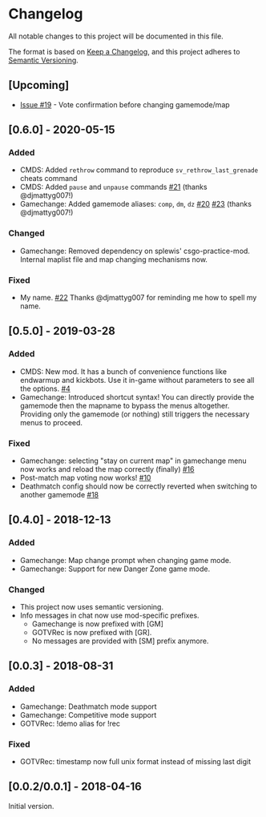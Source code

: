 # Changelog
All notable changes to this project will be documented in this file.

The format is based on [Keep a Changelog](https://keepachangelog.com/en/1.0.0/),
and this project adheres to [Semantic Versioning](https://semver.org/spec/v2.0.0.html).

## [Upcoming]
- [Issue #19](https://github.com/cybersteel8/sourcemods/issues/19) - Vote confirmation before changing gamemode/map

## [0.6.0] - 2020-05-15
### Added
- CMDS: Added `rethrow` command to reproduce `sv_rethrow_last_grenade` cheats command
- CMDS: Added `pause` and `unpause` commands [#21](https://github.com/cybersteel8/sourcemods/pull/21) (thanks @djmattyg007!)
- Gamechange: Added gamemode aliases: `comp`, `dm`, `dz` [#20](https://github.com/cybersteel8/sourcemods/pull/20) [#23](https://github.com/cybersteel8/sourcemods/pull/23) (thanks @djmattyg007!)
### Changed
- Gamechange: Removed dependency on splewis' csgo-practice-mod. Internal maplist file and map changing mechanisms now.
### Fixed
- My name. [#22](https://github.com/cybersteel8/sourcemods/pull/22) Thanks @djmattyg007 for reminding me how to spell my name.

## [0.5.0] - 2019-03-28
### Added
- CMDS: New mod. It has a bunch of convenience functions like endwarmup and kickbots. Use it in-game without parameters to see all the options. [#4](https://github.com/cybersteel8/sourcemods/issues/4)
- Gamechange: Introduced shortcut syntax! You can directly provide the gamemode then the mapname to bypass the menus altogether. Providing only the gamemode (or nothing) still triggers the necessary menus to proceed.
### Fixed
- Gamechange: selecting "stay on current map" in gamechange menu now works and reload the map correctly (finally) [#16](https://github.com/cybersteel8/sourcemods/issues/16)
- Post-match map voting now works! [#10](https://github.com/cybersteel8/sourcemods/issues/10)
- Deathmatch config should now be correctly reverted when switching to another gamemode [#18](https://github.com/cybersteel8/sourcemods/issues/18)

## [0.4.0] - 2018-12-13
### Added
- Gamechange: Map change prompt when changing game mode.
- Gamechange: Support for new Danger Zone game mode.
### Changed
- This project now uses semantic versioning.
- Info messages in chat now use mod-specific prefixes.
  - Gamechange is now prefixed with [GM]
  - GOTVRec is now prefixed with [GR].
  - No messages are provided with [SM] prefix anymore.
  
## [0.0.3] - 2018-08-31
### Added
- Gamechange: Deathmatch mode support
- Gamechange: Competitive mode support
- GOTVRec: !demo alias for !rec
### Fixed
- GOTVRec: timestamp now full unix format instead of missing last digit

## [0.0.2/0.0.1] - 2018-04-16
Initial version.
